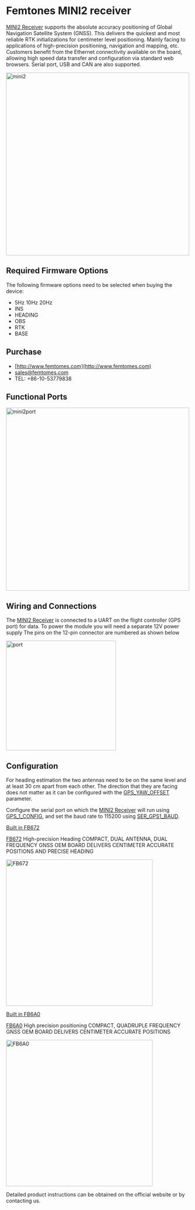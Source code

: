 # Femtones MINI2 receiver

[MINI2 Receiver](http://www.femtomes.com) supports the absolute accuracy positioning of Global Navigation Satellite System (GNSS).
This delivers the quickest and most reliable RTK initializations for centimeter level positioning.
Mainly facing to applications of high-precision positioning, navigation and mapping, etc. 
Customers benefit from the Ethernet connectivity available on the board, allowing high speed data transfer and configuration via standard web browsers.
Serial port, USB and CAN are also supported.

<img src="http://www.femtomes.com/image/PX4/MINI_II_Receiver.jpg" width="500px" title="mini2" />

## Required Firmware Options

The following firmware options need to be selected when buying the device:

- 5Hz 10Hz 20Hz 
- INS 
- HEADING
- OBS
- RTK
- BASE 

## Purchase

* [http://www.femtomes.com](http://www.femtomes.com)
* [sales@femtomes.com](mailto:sales@femtomes.com)
* TEL: +86-10-53779838

## Functional Ports

<img src="http://www.femtomes.com/image/PX4/MINI_II_1.jpg" width="500px" title="mini2port" />

## Wiring and Connections

The [MINI2 Receiver](http://www.femtomes.com) is connected to a UART on the flight controller (GPS port) for data.
To power the module you will need a separate 12V power supply 
The pins on the 12-pin connector are numbered as shown below

<img src="http://www.femtomes.com/image/PX4/MINI_II_2.jpg" width="300px" title="port" />

## Configuration

For heading estimation the two antennas need to be on the same level and at least 30 cm apart from each other.
The direction that they are facing does not matter as it can be configured with the [GPS_YAW_OFFSET](../advanced_config/parameter_reference.md#GPS_YAW_OFFSET) parameter.

Configure the serial port on which the [MINI2 Receiver](http://www.femtomes.com)  will run using [GPS_1_CONFIG](../advanced_config/parameter_reference.md#GPS_1_CONFIG), and set the baud rate to 115200 using [SER_GPS1_BAUD](../advanced_config/parameter_reference.md#SER_GPS1_BAUD).

[Built in FB672](http://www.femtomes.com)

[FB672](http://www.femtomes.com) High-precision Heading 
COMPACT, DUAL ANTENNA, DUAL FREQUENCY GNSS OEM BOARD DELIVERS CENTIMETER ACCURATE POSITIONS AND PRECISE HEADING

<img src="http://www.femtomes.com/image/PX4/FB_1.jpg" width="400px" title="FB672" />

[Built in FB6A0](http://www.femtomes.com)

[FB6A0](http://www.femtomes.com) High precision positioning
COMPACT, QUADRUPLE FREQUENCY GNSS OEM BOARD DELIVERS CENTIMETER ACCURATE POSITIONS

<img src="http://www.femtomes.com/image/PX4/FB_2.jpg" width="400px" title="FB6A0" />

Detailed product instructions can be obtained on the official website or by contacting us.
